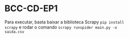 # BCC-CD-EP1

Para executar, basta baixar a biblioteca Scrapy <code>pip install scrapy</code> e rodar o comando <code>scrapy runspider main.py -o saida.csv</code>
